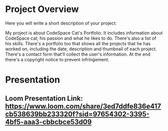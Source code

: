 # Project Overview
Here you will write a short description of your project:

My project is about CodeSpace Cat's Portfolio. It includes information about CodeSpace cat; his passion and what he likes to do. There's also a list of his skills. There's a portfolio too that shows all the projects that he has worked on, including the date, description and thumbnail of each project. There's a contact form that'll collect the user's information. At the end there's a copyright notice to prevent infringement.

# Presentation

## Loom Presentation Link: https://www.loom.com/share/3ed7ddfe836e417cb538639bb233320f?sid=97654302-3395-4bf5-aaa3-cbbcbce53d09
